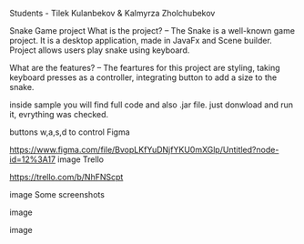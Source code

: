 Students - Tilek Kulanbekov & Kalmyrza Zholchubekov

Snake Game project
What is the project? – The Snake is a well-known game project. It is a desktop application, made in JavaFx and Scene builder. Project allows users play snake using keyboard.

What are the features? – The feartures for this project are styling, taking keyboard presses as a controller,
integrating button to add a size to the snake.

inside sample you will find full code and also .jar file. just donwload and run it, evrything was checked.

buttons w,a,s,d to control
Figma

https://www.figma.com/file/BvopLKfYuDNjfYKU0mXGlp/Untitled?node-id=12%3A17 image
Trello

https://trello.com/b/NhFNScpt

image
Some screenshots

image

image
